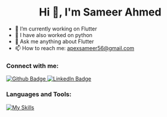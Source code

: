  <h1 align="center">Hi 👋, I'm Sameer Ahmed</h1>

- 🔭 I’m currently working on Flutter
- 🌱 I have also worked on python
- 💬 Ask me anything about Flutter 
- 📫 How to reach me: apexsameer56@gmail.com

  
### Connect with me:
<div id="badges">
  <a href="https://github.com/SameeerMAlik">
    <img src="https://img.shields.io/badge/Github-white?style=for-the-badge&logo=Github&logoColor=black" alt="Github Badge"/>
  </a>
   <a href="www.linkedin.com/in/sameer-ahmed-8b20412b7">
    <img src="https://img.shields.io/badge/LinkedIn-blue?style=for-the-badge&logo=twitter&logoColor=white" alt="LinkedIn Badge"/>
  </a>
</div>

### Languages and Tools:
[![My Skills](https://skillicons.dev/icons?i=flutter,dart,firebase,github,git,py,c++,html,css,php&perline=5)](https://skillicons.dev)


